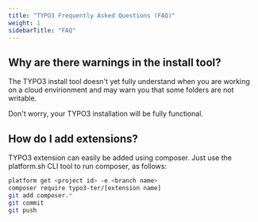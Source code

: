 ```yaml
---
title: "TYPO3 Frequently Asked Questions (FAQ)"
weight: 1
sidebarTitle: "FAQ"
---
```


## Why are there warnings in the install tool?

The TYPO3 install tool doesn't yet fully understand when you are working on a cloud envirionment and may warn you that some folders are not writable.

Don't worry, your TYPO3 installation will be fully functional.

## How do I add extensions?

TYPO3 extension can easily be added using composer. Just use the platform.sh CLI tool to run composer, as follows:

```bash
platform get <project id> -e <branch name>
composer require typo3-ter/[extension name]
git add composer.*
git commit
git push
```
